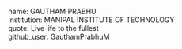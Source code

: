 
name: GAUTHAM PRABHU  
institution: MANIPAL INSTITUTE OF TECHNOLOGY  
quote: Live life to the fullest  
github_user: GauthamPrabhuM
